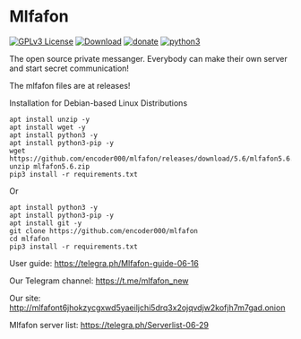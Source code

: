 # Mlfafon

[![GPLv3 License](https://img.shields.io/badge/License-GPL%20v3-orange.svg)](https://opensource.org/licenses/) [![Download](https://img.shields.io/badge/download-29d643)](http://github.com/encoder000/mlfafon/releases) [![donate](https://img.shields.io/badge/donate-1d93cf)](https://www.youtube.com/watch?v=1GrOo3SccEY) [![python3](https://img.shields.io/badge/python3-8b00ff)]()

The open source private messanger. Everybody can make their own server and start secret communication!

The mlfafon files are at releases!

Installation for Debian-based Linux Distributions
```
apt install unzip -y
apt install wget -y
apt install python3 -y
apt install python3-pip -y
wget https://github.com/encoder000/mlfafon/releases/download/5.6/mlfafon5.6.zip
unzip mlfafon5.6.zip
pip3 install -r requirements.txt
```

Or
```
apt install python3 -y
apt install python3-pip -y
apt install git -y
git clone https://github.com/encoder000/mlfafon
cd mlfafon
pip3 install -r requirements.txt
```

User guide: https://telegra.ph/Mlfafon-guide-06-16

Our Telegram channel: https://t.me/mlfafon_new

Our site: http://mlfafont6jhokzycgxwd5yaeiljchi5drq3x2ojqvdjw2kofjh7m7gad.onion

Mlfafon server list: https://telegra.ph/Serverlist-06-29

